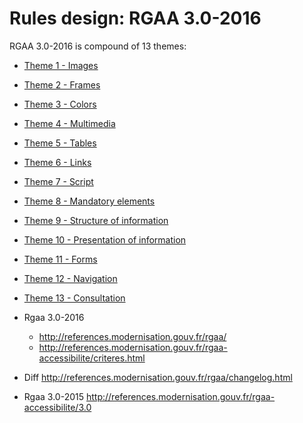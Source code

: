 # Rules design: RGAA 3.0-2016

RGAA 3.0-2016 is compound of 13 themes:

* [Theme 1 - Images](01.Images/README.md)
* [Theme 2 - Frames](02.Frames/README.md)
* [Theme 3 - Colors](03.Colours/README.md)
* [Theme 4 - Multimedia](04.Multimedia/README.md)
* [Theme 5 - Tables](05.Tables/README.md)
* [Theme 6 - Links](06.Links/README.md)
* [Theme 7 - Script](07.Scripts/README.md)
* [Theme 8 - Mandatory elements](08.Mandatory_elements/README.md)
* [Theme 9 - Structure of information](09.Structure_of_information/README.md)
* [Theme 10 - Presentation of information](10.Presentation_of_information/README.md)
* [Theme 11 - Forms](11.Forms/README.md)
* [Theme 12 - Navigation](12.Navigation/README.md)
* [Theme 13 - Consultation](13.Consultation/README.md)


* Rgaa 3.0-2016
  * http://references.modernisation.gouv.fr/rgaa/
  * http://references.modernisation.gouv.fr/rgaa-accessibilite/criteres.html

* Diff http://references.modernisation.gouv.fr/rgaa/changelog.html
* Rgaa 3.0-2015 http://references.modernisation.gouv.fr/rgaa-accessibilite/3.0
